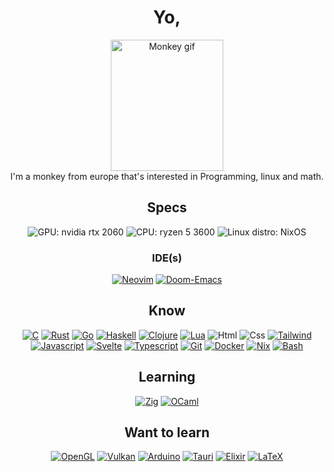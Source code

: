<h1 align="center"> Yo, </h1>
<p align="center">
<img src="https://c.tenor.com/fMWsP6jil1MAAAAS/langostino19gif-arab-monkey.gif" alt="Monkey gif" width="180"
    height="210" /><br />
    I'm a monkey from europe that's interested in Programming, linux and math.
</p>
<h2 align="center">Specs</h2>
<div align="center">
    <img src="https://img.shields.io/badge/NVIDIA-RTX2060-76B900?style=for-the-badge&logo=nvidia&logoColor=white"
        alt="GPU: nvidia rtx 2060" />
    <img src="https://img.shields.io/badge/AMD-Ryzen_5_3600-ED1C24?style=for-the-badge&logo=amd&logoColor=white\"
        alt="CPU: ryzen 5 3600" />
    <img src="https://img.shields.io/badge/NIXOS-5277C3.svg?style=for-the-badge&logo=NixOS&logoColor=white"
        alt="Linux distro: NixOS" />
</div>
<h3 align="center">IDE(s)</h3>
<div align="center">
    <a href="https://neovim.io/"><img
            src="https://img.shields.io/badge/NeoVim-%2357A143.svg?&style=for-the-badge&logo=neovim&logoColor=white"
            alt="Neovim" /></a>
    <a href="https://github.com/doomemacs/doomemacs"><img
            src="https://img.shields.io/badge/Doom_Emacs-%237F5AB6.svg?&style=for-the-badge&logo=gnu-emacs&logoColor=white"
            alt="Doom-Emacs" /></a>
</div>

<h2 align="center">Know</h2>
<div align="center">
    <a href="https://gcc.gnu.org/"><img
            src="https://img.shields.io/badge/C-00599C?style=for-the-badge&logo=c&logoColor=white"
            alt="C" /></a>
    <a href="https://rust-lang.org/"><img
            src="https://img.shields.io/badge/Rust-000000?style=for-the-badge&logo=rust&logoColor=white"
            alt="Rust" /></a>
    <a href="https://go.dev/"><img
            src="https://img.shields.io/badge/Go-00ADD8?style=for-the-badge&logo=go&logoColor=white"
            alt="Go" /></a>
    <a href="https://haskell.org/"><img
            src="https://img.shields.io/badge/Haskell-5e5086?style=for-the-badge&logo=haskell&logoColor=white"
            alt="Haskell" /></a>
    <a href="https://www.clojure.org/"><img
            src="https://img.shields.io/badge/Clojure-%23Clojure.svg?style=for-the-badge&logo=Clojure&logoColor=Clojure"
            alt="Clojure" /></a>
    <a href="https://www.lua.org/"><img
            src="https://img.shields.io/badge/Lua-2C2D72?style=for-the-badge&logo=lua&logoColor=white" alt="Lua" /></a>
    <img src="https://img.shields.io/badge/HTML5-E34F26?style=for-the-badge&logo=html5&logoColor=white" alt="Html" />
    <img src="https://img.shields.io/badge/CSS3-1572B6?style=for-the-badge&logo=css3&logoColor=white" alt="Css" />
    <a href="https://tailwindcss.com/"><img
            src="https://img.shields.io/badge/tailwindcss-%2338B2AC.svg?style=for-the-badge&logo=tailwind-css&logoColor=white"
            alt="Tailwind" /></a>
    <a href="https://www.javascript.com/"><img
            src="https://img.shields.io/badge/JavaScript-F7DF1E?style=for-the-badge&logo=javascript&logoColor=black"
            alt="Javascript" /></a>
    <a href="https://svelte.dev/"><img
            src="https://img.shields.io/badge/Svelte-4A4A55?style=for-the-badge&logo=svelte&logoColor=FF3E00"
            alt="Svelte" /></a>
    <a href="https://www.typescriptlang.org/"><img
            src="https://img.shields.io/badge/TypeScript-007ACC?style=for-the-badge&logo=typescript&logoColor=white"
            alt="Typescript" /></a>
    <a href="https://git-scm.com/"><img
            src="https://img.shields.io/badge/GIT-E44C30?style=for-the-badge&logo=git&logoColor=white"
            alt="Git" /></a>
    <a href="https://www.docker.com/"><img
            src="https://img.shields.io/badge/docker-%230db7ed.svg?style=for-the-badge&logo=docker&logoColor=white"
            alt="Docker" /></a>
    <a href="https://nixos.org/"><img
            src="https://img.shields.io/badge/NIX-5277C3.svg?style=for-the-badge&logo=NixOS&logoColor=white"
            alt="Nix" /></a>
    <a href="https://www.gnu.org/software/bash/"><img
            src="https://img.shields.io/badge/Shell_Script-121011?style=for-the-badge&logo=gnu-bash&logoColor=white"
            alt="Bash" /></a>
</div>

<h2 align="center">Learning</h2>
<div align="center">
    <a href="https://ziglang.org/"><img
            src="https://img.shields.io/badge/Zig-%23F7A41D.svg?style=for-the-badge&logo=zig&logoColor=white"
            alt="Zig" /></a>
    <a href="https://ocaml.org/"><img
            src="https://img.shields.io/badge/ocaml-%23E5670C.svg?style=for-the-badge&logo=ocaml&logoColor=fff"
            alt="OCaml" /></a>
</div>

<h2 align="center">Want to learn</h2>
<div align="center">
    <a href="https://www.opengl.org/"><img
            src="https://img.shields.io/badge/OpenGL-%23FFFFFF.svg?style=for-the-badge&logo=opengl"
            alt="OpenGL" /></a>
    <a href="https://www.vulkan.org/"><img
            src="https://img.shields.io/badge/Vulkan-AC162C.svg?style=for-the-badge&logo=vulkan&logoColor=white"
            alt="Vulkan" /></a>
    <a href="https://www.arduino.cc/"><img
            src="https://img.shields.io/badge/Arduino-%2300979D.svg?style=for-the-badge&logo=Arduino&logoColor=white"
            alt="Arduino" /></a>
    <a href="https://tauri.app/"><img
            src="https://img.shields.io/badge/tauri-%2324C8DB.svg?style=for-the-badge&logo=tauri&logoColor=%23FFFFFF"
            alt="Tauri" /></a>
    <a href="https://elixir-lang.org/"><img
            src="https://img.shields.io/badge/elixir-%234B275F.svg?style=for-the-badge&logo=elixir&logoColor=white"
            alt="Elixir" /></a>
    <a href="https://www.latex-project.org/"><img
            src="https://img.shields.io/badge/latex-%23008080.svg?style=for-the-badge&logo=latex&logoColor=white"
            alt="LaTeX" /></a>
</div>
